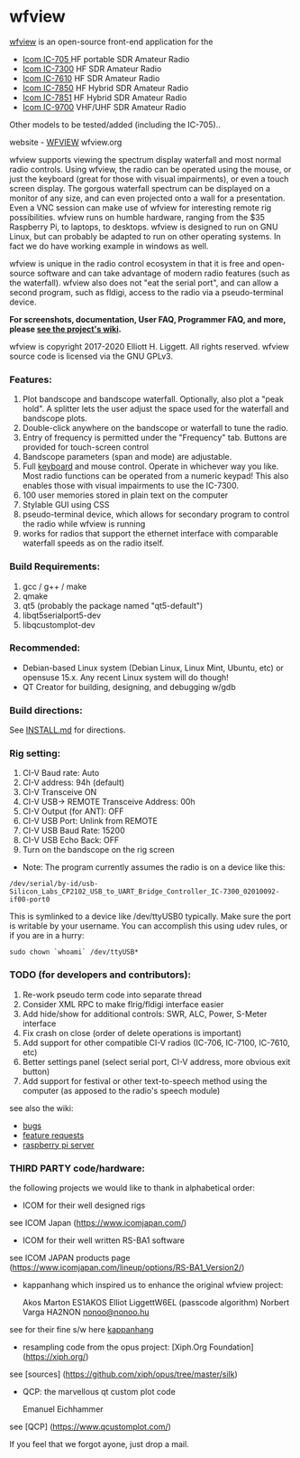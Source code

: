 # wfview


[wfview](https://gitlab.com/eliggett/wfview) is an open-source front-end application for the 

- [Icom IC-705 ](https://www.icomamerica.com/en/products/amateur/hf/705/default.aspx) HF portable SDR Amateur Radio
- [Icom IC-7300](https://www.icomamerica.com/en/products/amateur/hf/7300/default.aspx) HF SDR Amateur Radio
- [Icom IC-7610](https://www.icomamerica.com/en/products/amateur/hf/7610/default.aspx) HF SDR Amateur Radio
- [Icom IC-7850](https://www.icomamerica.com/en/products/amateur/hf/7850/default.aspx) HF Hybrid SDR Amateur Radio
- [Icom IC-7851](https://www.icomamerica.com/en/products/amateur/hf/7851/default.aspx) HF Hybrid SDR Amateur Radio
- [Icom IC-9700](https://www.icomamerica.com/en/products/amateur/hf/9700/default.aspx) VHF/UHF SDR Amateur Radio

Other models to be tested/added (including the IC-705).. 

website - [WFVIEW](https://wfview.org/) wfview.org

wfview supports viewing the spectrum display waterfall and most normal radio controls. Using wfview, the radio can be operated using the mouse, or just the keyboard (great for those with visual impairments), or even a touch screen display. The gorgous waterfall spectrum can be displayed on a monitor of any size, and can even projected onto a wall for a presentation. Even a VNC session can make use of wfview for interesting remote rig possibilities. wfview runs on humble hardware, ranging from the $35 Raspberry Pi, to laptops, to desktops. wfview is designed to run on GNU Linux, but can probably be adapted to run on other operating systems. In fact we do have  working example in windows as well.



wfview is unique in the radio control ecosystem in that it is free and open-source software and can take advantage of modern radio features (such as the waterfall). wfview also does not "eat the serial port", and can allow a second program, such as fldigi, access to the radio via a pseudo-terminal device. 

**For screenshots, documentation, User FAQ, Programmer FAQ, and more, please [see the project's wiki](https://gitlab.com/eliggett/wfview/-/wikis/home).**

wfview is copyright 2017-2020 Elliott H. Liggett. All rights reserved. wfview source code is licensed via the GNU GPLv3.

### Features:
1. Plot bandscope and bandscope waterfall. Optionally, also plot a "peak hold". A splitter lets the user adjust the space used for the waterfall and bandscope plots.
2. Double-click anywhere on the bandscope or waterfall to tune the radio. 
3. Entry of frequency is permitted under the "Frequency" tab. Buttons are provided for touch-screen control
4. Bandscope parameters (span and mode) are adjustable. 
5. Full [keyboard](https://gitlab.com/eliggett/wfview/-/wikis/Keystrokes) and mouse control. Operate in whichever way you like. Most radio functions can be operated from a numeric keypad! This also enables those with visual impairments to use the IC-7300. 
6. 100 user memories stored in plain text on the computer
7. Stylable GUI using CSS
8. pseudo-terminal device, which allows for secondary program to control the radio while wfview is running
9. works for radios that support the ethernet interface with comparable waterfall speeds as on the radio itself.

### Build Requirements:
1. gcc / g++ / make
2. qmake
3. qt5 (probably the package named "qt5-default")
4. libqt5serialport5-dev
5. libqcustomplot-dev 

### Recommended:
* Debian-based Linux system (Debian Linux, Linux Mint, Ubuntu, etc) or opensuse 15.x. Any recent Linux system will do though!
* QT Creator for building, designing, and debugging w/gdb

### Build directions:

See [INSTALL.md](https://gitlab.com/eliggett/wfview/-/blob/master/INSTALL.md) for directions. 

### Rig setting:
1. CI-V Baud rate: Auto
2. CI-V address: 94h (default) 
3. CI-V Transceive ON
4. CI-V USB-> REMOTE Transceive Address: 00h
5. CI-V Output (for ANT): OFF
6. CI-V USB Port: Unlink from REMOTE
7. CI-V USB Baud Rate: 15200
8. CI-V USB Echo Back: OFF
9. Turn on the bandscope on the rig screen

* Note: The program currently assumes the radio is on a device like this: 
~~~
/dev/serial/by-id/usb-Silicon_Labs_CP2102_USB_to_UART_Bridge_Controller_IC-7300_02010092-if00-port0
~~~
This is symlinked to a device like /dev/ttyUSB0 typically. Make sure the port is writable by your username. You can accomplish this using udev rules, or if you are in a hurry: 
~~~
sudo chown `whoami` /dev/ttyUSB*
~~~

### TODO (for developers and contributors):
1. Re-work pseudo term code into separate thread
2. Consider XML RPC to make flrig/fldigi interface easier 
3. Add hide/show for additional controls: SWR, ALC, Power, S-Meter interface
4. Fix crash on close (order of delete operations is important)
5. Add support for other compatible CI-V radios (IC-706, IC-7100, IC-7610, etc)
6. Better settings panel (select serial port, CI-V address, more obvious exit button)
7. Add support for festival or other text-to-speech method using the computer (as apposed to the radio's speech module)


see also the wiki:

- [bugs](https://gitlab.com/eliggett/wfview/-/wikis/Bugs)
- [feature requests](https://gitlab.com/eliggett/wfview/-/wikis/Feature-requests)
- [raspberry pi server](https://gitlab.com/eliggett/wfview/-/wikis/raspi-server-functionality-for-7300,7100-etc)


### THIRD PARTY code/hardware:

the following projects we would like to thank in alphabetical order:



- ICOM for their well designed rigs

see ICOM Japan (https://www.icomjapan.com/)

- ICOM for their well written RS-BA1 software

see ICOM JAPAN products page (https://www.icomjapan.com/lineup/options/RS-BA1_Version2/)

- kappanhang which inspired us to enhance the original wfview project:

  Akos Marton           ES1AKOS
  Elliot LiggettW6EL    (passcode algorithm)
  Norbert Varga HA2NON  nonoo@nonoo.hu

see for their fine s/w here [kappanhang](https://github.com/nonoo/kappanhang)

- resampling code from the opus project:
  [Xiph.Org Foundation] (https://xiph.org/)

see [sources] (https://github.com/xiph/opus/tree/master/silk)

- QCP: the marvellous qt custom plot code
  
  Emanuel Eichhammer

see [QCP] (https://www.qcustomplot.com/)



If you feel that we forgot ayone, just drop a mail.

